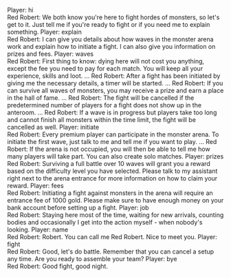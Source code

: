 Player: hi  
Red Robert: We both know you're here to fight hordes of monsters, so let's get to it. Just tell me if you're ready to fight or if you need me to explain something. 
Player: explain  
Red Robert: I can give you details about how waves in the monster arena work and explain how to initiate a fight. I can also give you information on prizes and fees. 
Player: waves  
Red Robert: First thing to know: dying here will not cost you anything, except the fee you need to pay for each match. You will keep all your experience, skills and loot. ... 
Red Robert: After a fight has been initiated by giving me the necessary details, a timer will be started. ... 
Red Robert: If you can survive all waves of monsters, you may receive a prize and earn a place in the hall of fame. ... 
Red Robert: The fight will be cancelled if the predetermined number of players for a fight does not show up in the anteroom. ... 
Red Robert: If a wave is in progress but players take too long and cannot finish all monsters within the time limit, the fight will be cancelled as well. 
Player: initiate  
Red Robert: Every premium player can participate in the monster arena. To initiate the first wave, just talk to me and tell me if you want to play. ... 
Red Robert: If the arena is not occupied, you will then be able to tell me how many players will take part. You can also create solo matches. 
Player: prizes  
Red Robert: Surviving a full battle over 10 waves will grant you a reward based on the difficulty level you have selected. Please talk to my assistant right next to the arena entrance for more information on how to claim your reward. 
Player: fees  
Red Robert: Initiating a fight against monsters in the arena will require an entrance fee of 1000 gold. Please make sure to have enough money on your bank account before setting up a fight. 
Player: job  
Red Robert: Staying here most of the time, waiting for new arrivals, counting bodies and occasionally I get into the action myself - when nobody's looking.
Player: name  
Red Robert: Robert. You can call me Red Robert. Nice to meet you.
Player: fight  
Red Robert: Good, let's do battle. Remember that you can cancel a setup any time. Are you ready to assemble your team? 
Player: bye  
Red Robert: Good fight, good night.